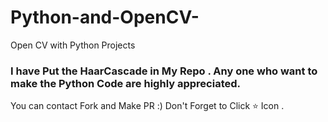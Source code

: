 # Python-and-OpenCV-
Open CV with Python Projects 

### I have Put the HaarCascade in My Repo . Any one who want to make the Python Code are highly appreciated.
You can contact Fork and Make PR :)
Don't Forget to Click :star: Icon .

